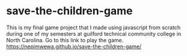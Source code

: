 # save-the-children-game
This is my final game project that I made using javascript from scratch during one of my semesters at guilford technical community college in North Carolina.
Go to this link to play the game. 
https://nepimwewa.github.io/save-the-children-game/
